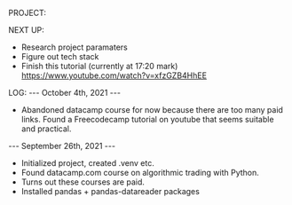 PROJECT:


NEXT UP:
- Research project paramaters
- Figure out tech stack
- Finish this tutorial (currently at 17:20 mark) https://www.youtube.com/watch?v=xfzGZB4HhEE

LOG:
--- October 4th, 2021 ---
- Abandoned datacamp course for now because there are too many paid links. Found a Freecodecamp tutorial on youtube that seems suitable and practical.

--- September 26th, 2021 ---
- Initialized project, created .venv etc.
- Found datacamp.com course on algorithmic trading with Python.
- Turns out these courses are paid.
- Installed pandas + pandas-datareader packages